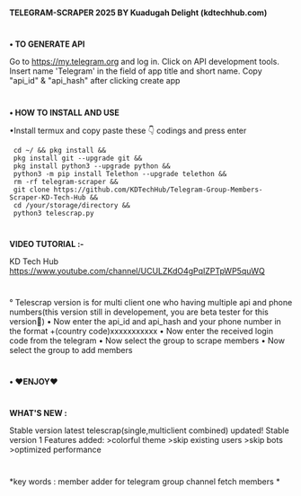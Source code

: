 #
**TELEGRAM-SCRAPER 2025 BY Kuadugah Delight (kdtechhub.com)**
#
**• TO GENERATE API**

   Go to https://my.telegram.org and log in.
   Click on API development tools.
    Insert name 'Telegram' in the field of app title and short name. 
    Copy "api_id" & "api_hash" after clicking create app
#
**• HOW TO INSTALL AND USE**

   •Install termux and copy paste these 👇 codings and press enter
```
 cd ~/ && pkg install && 
 pkg install git --upgrade git &&
 pkg install python3 --upgrade python &&
 python3 -m pip install Telethon --upgrade telethon && 
 rm -rf telegram-scraper && 
 git clone https://github.com/KDTechHub/Telegram-Group-Members-Scraper-KD-Tech-Hub && 
 cd /your/storage/directory && 
 python3 telescrap.py
```
#
 **VIDEO TUTORIAL :-**

 KD Tech Hub
https://www.youtube.com/channel/UCULZKdO4gPqIZPTpWP5quWQ
#
   ° Telescrap version is for multi client one who having multiple api and phone numbers(this version still in developement, you are beta tester for this version🤗)
   • Now enter the api_id and api_hash and your phone number in the format +(country code)xxxxxxxxxxx
   • Now enter the received login code from the telegram
   • Now select the group to scrape members
   • Now select the group to add members
#
**• ❤ENJOY❤**
#
**WHAT'S NEW :**
    
Stable version latest telescrap(single,multiclient combined) updated!
Stable version 1
Features added:
         >colorful theme
         >skip existing users
         >skip bots
         >optimized performance

# 
*key words : member adder for telegram group channel fetch members *
